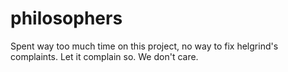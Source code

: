 # philosophers

Spent way too much time on this project, no way to fix helgrind's complaints. Let it complain so. We don't care.
